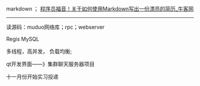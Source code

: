 
markdown ；
[程序员福音！关于如何使用Markdown写出一份漂亮的简历_牛客网](https://www.nowcoder.com/discuss/385152759832604672)

---
读源码：muduo网络库；rpc；webserver

Regis MySQL 

多线程，高并发， 负载均衡;

qt开发界面——》集群聊天服务器项目

十一月份开始实习投递





